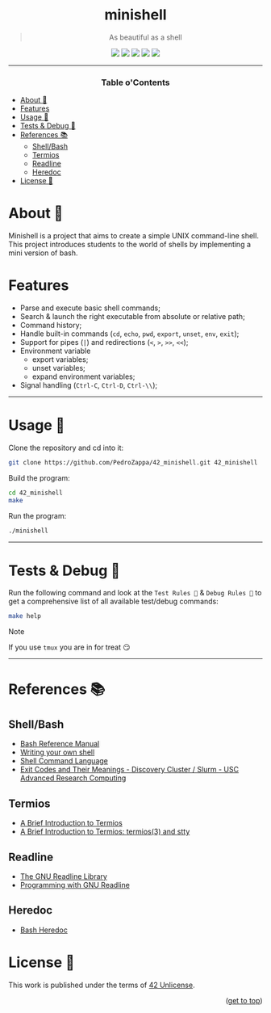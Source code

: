 <a name="readme-top"></a>
<div align="center">

# minishell

> As beautiful as a shell

<p>
    <img src="https://img.shields.io/badge/score-%20%2F%2099-success?style=for-the-badge" />
    <img src="https://img.shields.io/github/repo-size/PedroZappa/42_minishell?style=for-the-badge&logo=github">
    <img src="https://img.shields.io/github/languages/count/PedroZappa/42_minishell?style=for-the-badge&logo=" />
    <img src="https://img.shields.io/github/languages/top/PedroZappa/42_minishell?style=for-the-badge" />
    <img src="https://img.shields.io/github/last-commit/PedroZappa/42_minishell?style=for-the-badge" />
</p>

___

<h3>Table o'Contents</h3>

</div>

<!-- mtoc-start -->

* [About 📌](#about-)
* [Features](#features)
* [Usage 🏁](#usage-)
* [Tests & Debug 🧪](#tests--debug-)
* [References 📚](#references-)
  * [Shell/Bash](#shellbash)
  * [Termios](#termios)
  * [Readline](#readline)
  * [Heredoc](#heredoc)
* [License 📖](#license-)

<!-- mtoc-end -->

# About 📌

Minishell is a project that aims to create a simple UNIX command-line shell. This project introduces students to the world of shells by implementing a mini version of bash.

# Features
- Parse and execute basic shell commands;
- Search & launch the right executable from absolute or relative path;
- Command history;
- Handle built-in commands (`cd`, `echo`, `pwd`, `export`, `unset`, `env`, `exit`);
- Support for pipes (`|`) and redirections (`<`, `>`, `>>`, `<<`);
- Environment variable 
    - export variables;
    - unset variables;
    - expand environment variables;
- Signal handling (`Ctrl-C`, `Ctrl-D`, `Ctrl-\\`);

___

# Usage 🏁

Clone the repository and cd into it:
```sh
git clone https://github.com/PedroZappa/42_minishell.git 42_minishell
```

Build the program:
```sh
cd 42_minishell
make
```

Run the program:
```sh
./minishell
```

___

# Tests & Debug 🧪

Run the following command and look at the `Test Rules 🧪` & `Debug Rules ` to get a comprehensive list of all available test/debug commands:
```sh
make help
```

> [!Note]
> If you use `tmux` you are in for treat 😏
___
# References 📚

## Shell/Bash
- [Bash Reference Manual](https://www.gnu.org/software/bash/manual/bash.html)
- [Writing your own shell](https://www.cs.purdue.edu/homes/grr/SystemsProgrammingBook/Book/Chapter5-WritingYourOwnShell.pdf)
- [Shell Command Language](https://pubs.opengroup.org/onlinepubs/009695399/utilities/xcu_chap02.html)
- [Exit Codes and Their Meanings - Discovery Cluster / Slurm - USC Advanced Research Computing](https://hpc-discourse.usc.edu/t/exit-codes-and-their-meanings/414/2)

## Termios
- [A Brief Introduction to Termios](https://blog.nelhage.com/2009/12/a-brief-introduction-to-termios/)
- [A Brief Introduction to Termios: termios(3) and stty](https://blog.nelhage.com/2009/12/a-brief-introduction-to-termios-termios3-and-stty/)

## Readline
- [The GNU Readline Library](https://tiswww.case.edu/php/chet/readline/rltop.html)
- [Programming with GNU Readline](https://web.mit.edu/gnu/doc/html/rlman_2.html)

## Heredoc
- [Bash Heredoc](https://linuxize.com/post/bash-heredoc/)

# License 📖

This work is published under the terms of <a href="https://github.com/PedroZappa/42_minishell/blob/main/LICENSE">42 Unlicense</a>.

<p align="right">(<a href="#readme-top">get to top</a>)</p>

